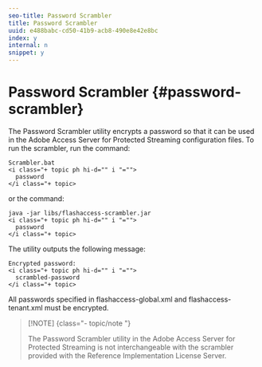 ```yaml
---
seo-title: Password Scrambler
title: Password Scrambler
uuid: e488babc-cd50-41b9-acb8-490e8e42e8bc
index: y
internal: n
snippet: y
---
```


# Password Scrambler {#password-scrambler}

The Password Scrambler utility encrypts a password so that it can be used in the Adobe Access Server for Protected Streaming configuration files. To run the scrambler, run the command:

```
Scrambler.bat  
<i class="+ topic ph hi-d="" i "="">
  password 
</i class="+ topic>
```

or the command:

```
java -jar libs/flashaccess-scrambler.jar  
<i class="+ topic ph hi-d="" i "="">
  password  
</i class="+ topic>
```

The utility outputs the following message:

```
Encrypted password:  
<i class="+ topic ph hi-d="" i "="">
  scrambled-password 
</i class="+ topic>
```

All passwords specified in flashaccess-global.xml and flashaccess-tenant.xml must be encrypted.

>[!NOTE] {class="- topic/note "}
>
>The Password Scrambler utility in the Adobe Access Server for Protected Streaming is not interchangeable with the scrambler provided with the Reference Implementation License Server.


